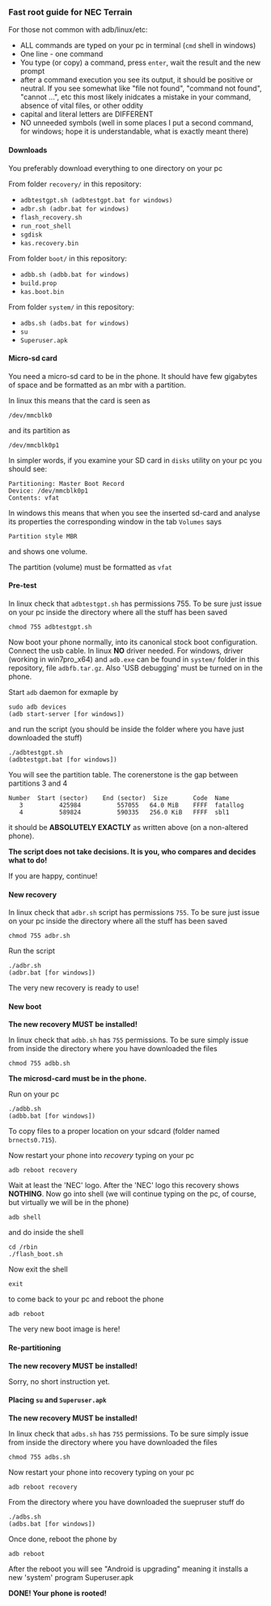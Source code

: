 ### Fast root guide for NEC Terrain

For those not common with adb/linux/etc:
* ALL commands are typed on your pc in terminal (`cmd` shell in windows)
* One line - one command
* You type (or copy) a command, press `enter`, wait the result and the new prompt
* after a command execution you see its output, it should be positive or neutral. If you see somewhat like "file not found", "command not found", "cannot ...", etc this most likely inidcates a mistake in your command, absence of vital files, or other oddity
* capital and literal letters are DIFFERENT
* NO unneeded symbols (well in some places I put a second command, for windows; hope it is understandable, what is exactly meant there)

#### Downloads

You preferably download everything to one directory on your pc

From folder `recovery/` in this repository:
* `adbtestgpt.sh (adbtestgpt.bat for windows)`
* `adbr.sh (adbr.bat for windows)`
* `flash_recovery.sh`
* `run_root_shell`
* `sgdisk`
* `kas.recovery.bin`

From folder `boot/` in this repository:

* `adbb.sh (adbb.bat for windows)`
* `build.prop`
* `kas.boot.bin`

From folder `system/` in this repository:

* `adbs.sh (adbs.bat for windows)`
* `su`
* `Superuser.apk`

#### Micro-sd card

You need a micro-sd card to be in the phone. It should have few gigabytes of space and be formatted as an mbr with a partition.

In linux this means that the card is seen as
```
/dev/mmcblk0
```
and its partition as
```
/dev/mmcblk0p1
```
In simpler words, if you examine your SD card in `disks` utility on your pc you should see:
```
Partitioning: Master Boot Record
Device: /dev/mmcblk0p1
Contents: vfat
```

In windows this means that when you see the inserted sd-card and analyse its properties the corresponding window in the tab `Volumes` says
```
Partition style MBR
```
and shows one volume.

The partition (volume) must be formatted as `vfat`

#### Pre-test

In linux check that `adbtestgpt.sh` has permissions 755. To be sure just issue on your pc inside the directory
where all the stuff has been saved
```
chmod 755 adbtestgpt.sh
```
Now boot your phone normally, into its canonical stock boot configuration. Connect the usb cable. In linux **NO** driver needed. For windows, driver (working in win7pro_x64) and `adb.exe` can be found in `system/` folder in this repository, file `adbfb.tar.gz`.
Also 'USB debugging' must be turned on in the phone.

Start `adb` daemon for exmaple by
```
sudo adb devices
(adb start-server [for windows])
```
and run the script (you should be inside the folder where you have just downloaded the stuff)
```
./adbtestgpt.sh
(adbtestgpt.bat [for windows])
```
You will see the partition table. The corenerstone is the gap between partitions 3 and 4
```
Number  Start (sector)    End (sector)  Size       Code  Name
   3          425984          557055   64.0 MiB    FFFF  fatallog
   4          589824          590335   256.0 KiB   FFFF  sbl1
```
it should be **ABSOLUTELY EXACTLY** as written above (on a non-altered phone).

**The script does not take decisions. It is you, who compares and decides what to do!**

If you are happy, continue!

#### New recovery

In linux check that `adbr.sh` script has permissions `755`. To be sure just issue on your pc inside the directory where all the stuff has been saved
```
chmod 755 adbr.sh
```
Run the script
```
./adbr.sh
(adbr.bat [for windows])
```
The very new recovery is ready to use!

#### New boot

**The new recovery MUST be installed!**

In linux check that `adbb.sh` has `755` permissions. To be sure simply issue from inside the directory where you have downloaded the files
```
chmod 755 adbb.sh
```
**The microsd-card must be __in__ the phone.**

Run on your pc
```
./adbb.sh
(adbb.bat [for windows])
```
To copy files to a proper location on your sdcard (folder named `brnects0.715`).

Now restart your phone into *recovery* typing on your pc
```
adb reboot recovery
```
Wait at least the 'NEC' logo. After the 'NEC' logo this recovery shows **NOTHING**. Now go into shell (we will continue typing on the pc, of course, but virtually we will be in the phone)
```
adb shell
```
and do inside the shell
```
cd /rbin
./flash_boot.sh
```
Now exit the shell
```
exit
```
to come back to your pc and reboot the phone
```
adb reboot
```
The very new boot image is here!

#### Re-partitioning

**The new recovery MUST be installed!**

Sorry, no short instruction yet.

#### Placing `su` and `Superuser.apk`

**The new recovery MUST be installed!**

In linux check that `adbs.sh` has `755` permissions. To be sure simply issue from inside the directory where you have downloaded the files
```
chmod 755 adbs.sh
```
Now restart your phone into recovery typing on your pc
```
adb reboot recovery
```
From the directory where you have downloaded the suepruser stuff do
```
./adbs.sh
(adbs.bat [for windows])
```
Once done, reboot the phone by
```
adb reboot
```
After the reboot you will see "Android is upgrading" meaning it installs a new 'system' program Superuser.apk

**DONE! Your phone is rooted!**
